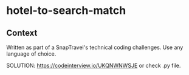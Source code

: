 # hotel-to-search-match
## Context
Written as part of a SnapTravel's technical coding challenges. 
Use any language of choice.

SOLUTION: https://codeinterview.io/UKQNWNWSJE or check .py file.
